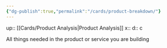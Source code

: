 ```yaml
---
{"dg-publish":true,"permalink":"/cards/product-breakdown/"}
---
```


up:: [[Cards/Product Analysis\|Product Analysis]] 
x:: 
d:: c

All things needed in the product or service you are building